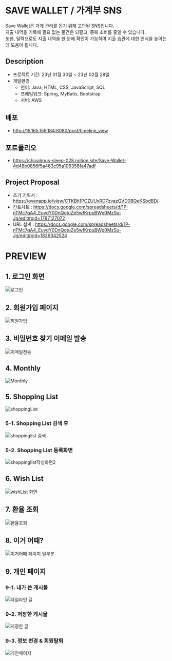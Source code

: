 # SAVE WALLET /  가계부 SNS

Save Wallet은 가계 관리를 돕기 위해 고안된 SNS입니다.<br>
지출 내역을 기록해 필요 없는 물건은 되팔고, 중복 소비를 줄일 수 있습니다.<br>
또한, 달력으로도 지출 내역을 한 눈에 확인이 가능하여 지출 습관에 대한 인식을 높이는 데 도움이 됩니다.

## Description
- 프로젝트 기간: 23년 01월 30일 ~ 23년 02월 28일
- 개발환경
  - 언어: Java, HTML, CSS, JavaScript, SQL
  - 프레임워크: Spring, MyBatis, Bootstrap
  - 서버: AWS

## 배포
- http://15.165.159.184:8080/post/timeline_view

## 포트폴리오
- https://chivalrous-sleep-028.notion.site/Save-Wallet-4d48b0856f5a463c95a106356fa47adf

## Project Proposal
- 초기 기획서 : https://ovenapp.io/view/CTKBh1PCZUUxRD7zvazQVD0BQeKSbdBD/
- 간트차트 : https://docs.google.com/spreadsheets/d/1P-nTMc7qA4_EuvdY0DnQotuZe5wfKrpuBWp0MzSu-Jg/edit#gid=1787127072
- URL 설계 : https://docs.google.com/spreadsheets/d/1P-nTMc7qA4_EuvdY0DnQotuZe5wfKrpuBWp0MzSu-Jg/edit#gid=1829342524

# PREVIEW
## 1. 로그인 화면
![로그인](https://user-images.githubusercontent.com/117792875/224669665-3f4d9cba-cba1-4091-a7f9-c0196cb3fc44.png)

## 2. 회원가입 페이지
![회원가입](https://user-images.githubusercontent.com/117792875/224671859-dc89aed3-d11e-4786-b1b9-ae54ba44c0cc.png)

## 3. 비밀번호 찾기 이메일 발송
![이메일전송](https://user-images.githubusercontent.com/117792875/224673654-8be1851a-7e1e-4e75-89fe-f375070f62a2.jpg)

## 4. Monthly
![Monthly](https://user-images.githubusercontent.com/117792875/224670264-52b5f54e-0174-43fb-9b54-ee11dddfb276.png)

## 5. Shopping List
![shoppingList](https://user-images.githubusercontent.com/117792875/224670400-d3bc28b3-60f8-4655-b4a2-4a83ddfb2379.png)

### 5-1. Shopping List 검색 후
![shoppinglist 검색](https://user-images.githubusercontent.com/117792875/224670415-776b9603-45cc-4796-bd11-7461daaa8e8b.png)

### 5-2. Shopping List 등록화면
![shoppinglIst작성화면2](https://user-images.githubusercontent.com/117792875/224671038-95e78f7a-7ce8-4028-a2b1-860a8e18c6b1.png)

## 6. Wish List
![wishList 화면](https://user-images.githubusercontent.com/117792875/224671389-ed06305e-d72f-4c01-913a-a4d8bcbc716c.png)

## 7. 환율 조회
![환율조회](https://user-images.githubusercontent.com/117792875/224672083-61340b85-f81d-4842-bda9-faae9f20869c.png)

## 8. 이거 어때?
![이거어때 페이지 일부분](https://user-images.githubusercontent.com/117792875/224674095-f1a3b0a6-27ed-482f-9323-b3b89f0cb94e.png)

## 9. 개인 페이지
### 9-1. 내가 쓴 게시물
![타임라인 글](https://user-images.githubusercontent.com/117792875/224672425-01bfe6ad-67b9-460d-b227-d5641c97eeee.png)

### 9-2. 저장한 게시물
![저장한 글](https://user-images.githubusercontent.com/117792875/224672436-1b3c9594-c09b-41c2-94e3-3a3faf3ac702.png)

### 9-3. 정보 변경 & 회원탈퇴
![개인페이지](https://user-images.githubusercontent.com/117792875/224672468-f6d0f573-4910-4572-af13-62067db3f0dd.png)
